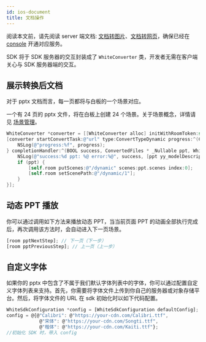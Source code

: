 ```yaml
---
id: ios-document
title: 文档操作
---
```


阅读本文前，请先阅读 server 端文档: [文档转图片](/docs/server/api/server-static-conversion)、[文档转网页](/docs/server/api/server-dynamic-conversion)，确保已经在 [console](https://console.herewhite.com) 开通对应服务。

SDK 将于 SDK 服务器的交互封装成了 `WhiteConverter` 类，开发者无需在客户端关心与 SDK 服务器端的交互。

## 展示转换后文档

对于 pptx 文档而言，每一页都将与白板的一个场景对应。

一个有 24 页的 pptx 文件，将在白板上创建 24 个场景。关于场景概念，详情请见 [场景管理](docs/advance/advance-scenes)。

```Objective-C
WhiteConverter *converter = [[WhiteConverter alloc] initWithRoomToken:self.roomToken];
[converter startConvertTask:@"url" type:ConvertTypeDynamic progress:^(CGFloat progress, WhiteConversionInfo * _Nullable info) {
    NSLog(@"progress:%f", progress);
} completionHandler:^(BOOL success, ConvertedFiles * _Nullable ppt, WhiteConversionInfo * _Nullable info, NSError * _Nullable error) {
    NSLog(@"success:%d ppt: %@ error:%@", success, [ppt yy_modelDescription], error);
    if (ppt) {
        [self.room putScenes:@"/dynamic" scenes:ppt.scenes index:0];
        [self.room setScenePath:@"/dynamic/1"];
    }
}];
```

## 动态 PPT 播放

你可以通过调用如下方法来播放动态 PPT，当当前页面 PPT 的动画全部执行完成后，再次调用该方法时，会自动进入下一页场景。

```javascript
[room pptNextStep]; // 下一页（下一步）
[room pptPreviousStep]; // 上一页（上一步）
```

## 自定义字体

如果你的 pptx 中包含了不属于我们默认字体列表中的字体，你可以通过配置自定义字体列表来支持。首先，你需要将字体文件上传到你自己的服务器或对象存储平台。然后，将字体文件的 URL 在 sdk 初始化时以如下代码配置。

```javascript
WhiteSdkConfiguration *config = [WhiteSdkConfiguration defaultConfig];
config = @{@"Calibri": @"https://your-cdn.com/Calibri.ttf", 
            @"宋体": @"https://your-cdn.com/Songti.ttf",
            @"楷体": @"https://your-cdn.com/Kaiti.ttf"};
//初始化 SDK 时，带入 config
```